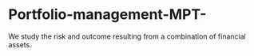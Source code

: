 # Portfolio-management-MPT-
We study the risk and outcome resulting from a combination of financial assets. 
